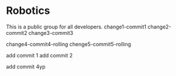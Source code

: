 # Robotics
This is a public group for all developers.
change1-commit1
change2-commit2
change3-commit3

change4-commit4-rolling
chenge5-commit5-rolling

add commit 1
add commit 2

add commit 4yp
